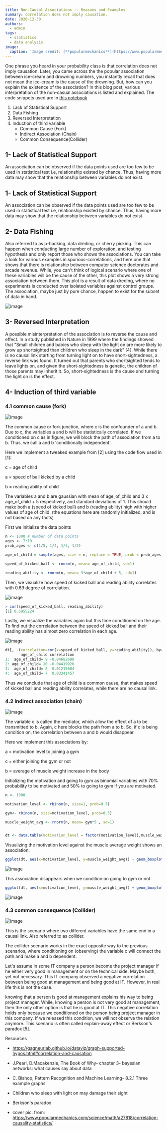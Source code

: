 ```yaml
---
title: Non-Causal Associations -- Reasons and Examples
summary: correlation does not imply causation.
date: 2020-12-30
authors:
  - admin
tags:
  - statistics
  - data analysis
image:
  caption: 'Image credit: [**popularmechanics**](https://www.popularmechanics.com/science/math/a27818/correlation-causality-statistics/)'
---
```


One phrase you heard in your probability class is that correlation does not imply causation. Later, you came across the the popular association between ice-cream and drowning numbers, you instantly recall that does not mean the ice-cream is the cause of the drowning. But, how can you explain the existence of the association? In this blog post, various interpretation of the non-casual associations is listed and explained. The code snippets used are in [this notebook](https://github.com/AhmedAbdel-Aal/DataSience-home/blob/main/non%20causal%20associations/non-causal%20relations%20-%20Induction%20of%20third%20variable.ipynb)

1. Lack of Statistical Support
2. Data Fishing
3. Reversed Interpretation
4. Induction of third variable
    - Common Cause (Fork)
    - Indirect Association (Chain)
    - Common Consequence(Collider)

## 1- Lack of Statistical Support

An association can be observed if the data points used are too few to be used in statistical test i.e, relationship existed by chance. Thus, having more data may show that the relationship between variables do not exist.

## 1- Lack of Statistical Support

An association can be observed if the data points used are too few to be used in statistical test i.e, relationship existed by chance. Thus, having more data may show that the relationship between variables do not exist.

## 2- Data Fishing

Also referred to as p-hacking, data dreding, or cherry picking. This can happen when conducting large number of exploration, and testing hypothesis and only report those who shows the associations. You can take a look for various examples in spurious-correlations, and here one that shows that there is relationship between computer science doctorates and arcade revenue. While, you can't think of logical scenario where one of these variables will be the cause of the other, this plot shows a very strong association between them. This plot is a result of data dreding, where no experiments is conducted over isolated variables against control groups. The association, maybe just by pure chance, happen to exist for the subset of data in hand.

![image](s1.png)

## 3- Reversed Interpretation

A possible misinterpretation of the association is to reverse the cause and effect. In a study published in Nature in 1999 where the findings showed that "Small children and babies who sleep with the light on are more likely to grow up shortsighted than children who sleep in the dark" [4]. While there is no causal link starting from turning light on to have short-sightedness, a reverse link was found. It turned out that parents who shortsighted tends to leave lights on, and given the short-sightedness is genetic, the children of those parents may inherit it. So, short-sightedness is the cause and turning the light on is the effect.


## 4- Induction of third variable

### 4.1 common cause (fork)

![image](s2.png)

The common cause or fork junction, where c is the confounder of a and b. Due to c, the variables a and b will be statistically correlated. If we conditioned on c as in figure, we will block the path of association from a to b. Thus, we call a and b 'conditionally independent'.

Here we implement a tweaked example from [2] using the code flow used in [1]:

c = age of child

a = speed of ball kicked by a child

b = reading ability of child

The variables a and b are gaussian with mean of age_of_child and 3 x age_of_child + 5 respectively, and standard deviations of 1. This should make both a (speed of kicked ball) and b (reading ability) high with higher values of age of child. (the equations here are randomly initialized, and is not based on any facts)

First we initialize the data points

```R
n <- 1000 # number of data points
ages <- 7:10
prob_ages <- c(1/5, 1/4, 1/3, 1/2)

age_of_child = sample(ages, size = n, replace = TRUE, prob = prob_ages)

speed_of_kicked_ball <- rnorm(n, mean= age_of_child, sd=1)

reading_ability <- rnorm(n, mean= 3*age_of_child + 5, sd=1)
```

Then, we visualize how speed of kicked ball and reading ability correlates with 0.69 degree of correlation.

![image](s3.png)

```R
> cor(speed_of_kicked_ball, reading_ability)
[1] 0.6955224
```

Lastly, we visualize the variables again but this time conditioned on the age. To find out the correlation between the speed of kicked ball and their reading ability has almost zero correlation in each age.

![image](s4.png)

```R
dt[, .(correlation=cor(x=speed_of_kicked_ball, y=reading_ability)), by=age_of_child]
       age_of_child correlation
1:  age_of_child= 9 -0.04682699
2: age_of_child= 10 -0.04419920
3:  age_of_child= 8  0.01215684
4:  age_of_child= 7  0.03341457
```

Thus we conclude that age of child is a common cause, that makes speed of kicked ball and reading ability correlates, while there are no causal link.

### 4.2 Indirect association (chain)

![image](s5.png)

The variable c is called the mediator, which allow the effect of a to be transmitted to b. Again, c here blocks the path from a to b. So, if c is being condition on, the correlation between a and b would disappear.

Here we implement this associations by:

a = motivation level to joining a gym

c = either joining the gym or not

b = average of muscle weight increase in the body

Initializing the motivation and going to gym as binomial variables with 70% probability to be motivated and 50% to going to gym if you are motivated.

```R
n <- 1000

motivation_level <- rbinom(n, size=1, prob=0.7)

gym<- rbinom(n, size=motivation_level, prob=0.5) 

muscle_weight_avg <- rnorm(n, mean= gym*5 , sd=1)


dt <- data.table(motivation_level = factor(motivation_level),muscle_weight_avg, gym =paste0("went to gym = ",factor(gym)))
```

Visualizing the motivation level against the muscle average weight shows an association.

```R
ggplot(dt, aes(x=motivation_level, y=muscle_weight_avg)) + geom_boxplot()
```

![image](s6.png)

This association disappears when we condition on going to gym or not.

```R
ggplot(dt, aes(x=motivation_level, y=muscle_weight_avg)) + geom_boxplot()  + facet_wrap(~gym)
```
![image](s7.png)

### 4.3 common consequence (Collider)

![image](s8.png)


This is the scenario where two different variables have the same end in a causal link. Also referred to as collider.

The collider scenario works in the exact opposite way to the previous scenarios, where conditioning on (observing) the variable c will connect the path and make a and b dependent.

Let's assume in some IT company a person become the project manager if he either very good in management or on the technical side. Maybe both, yet not necessary. This IT company observed a negative correlation between being good at management and being good at IT. However, in real life this is not the case.

knowing that a person is good at management explains his way to being project manager. While, knowing a person is not very good at management, then the only other option is that he is good at IT. This negative correlation holds only because we conditioned on the person being project manager in this company. If we released this condition, we will not observe the relation anymore. This scenario is often called explain-away effect or Berkson's paradox [5].

Resources

- https://gagneurlab.github.io/dataviz/graph-supported-hypos.html#correlation-and-causation

- J.Pearl, D.Macakenzie, The Book of Why- chapter 3- bayesian networks: what causes say about data

- C. Bishop, Pattern Recognition and Machine Learning- 8.2.1 Three example graphs

- Children who sleep with light on may damage their sight

- Berkson's paradox

- cover pic. from: https://www.popularmechanics.com/science/math/a27818/correlation-causality-statistics/
